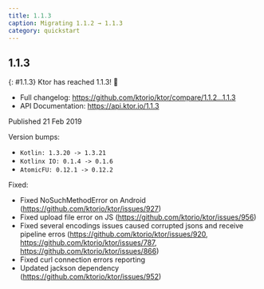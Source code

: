 ```yaml
---
title: 1.1.3
caption: Migrating 1.1.2 → 1.1.3
category: quickstart
---
```


## 1.1.3
{: #1.1.3}
Ktor has reached 1.1.3! 🎉

* Full changelog: <https://github.com/ktorio/ktor/compare/1.1.2...1.1.3>
* API Documentation: <https://api.ktor.io/1.1.3>

Published 21 Feb 2019

Version bumps:

* `Kotlin: 1.3.20 -> 1.3.21`
* `Kotlinx IO: 0.1.4 -> 0.1.6`
* `AtomicFU: 0.12.1 -> 0.12.2`

Fixed:
* Fixed NoSuchMethodError on Android (https://github.com/ktorio/ktor/issues/927)
* Fixed upload file error on JS (https://github.com/ktorio/ktor/issues/956)
* Fixed several encodings issues caused corrupted jsons and receive pipeline erros (https://github.com/ktorio/ktor/issues/920, https://github.com/ktorio/ktor/issues/787, https://github.com/ktorio/ktor/issues/866)
* Fixed curl connection errors reporting
* Updated jackson dependency (https://github.com/ktorio/ktor/issues/952)


